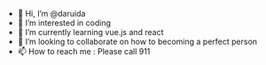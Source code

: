 - 👋 Hi, I’m @daruida
- 👀 I’m interested in coding
- 🌱 I’m currently learning vue.js and react 
- 💞️ I’m looking to collaborate on how to becoming a perfect person
- 📫 How to reach me : Please call 911

<!---
daruida/daruida is a ✨ special ✨ repository because its `README.md` (this file) appears on your GitHub profile.
You can click the Preview link to take a look at your changes.
--->
